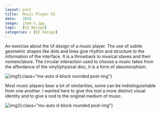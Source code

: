 ```yaml
---
layout: post
title:  Music Player UI
date:   2018
image:  item-1.jpg
tags:   [UI Design]
categories : [UI Design]
---
```

An exercise about the UI design of a music player. The use of subtle geometric shapes like dots and lines give rhythm and structure to the information of the interface. It is a throwback to musical staves and their nomenclature. The circular interaction used to choose a music takes from the affordance of the vinyl/physical disc, it is a form of skeumorphism.

![img1]({{site.baseurl}}/projects/images/musical-player/img-1.jpg){:class="mx-auto d-block rounded post-img"}

Most music players bear a lot of similarities, some can be indistinguishable from one another. I wanted here to give this tool a more distinct visual identity and to give a nod to the original medium of music. 

![img2]({{site.baseurl}}/projects/images/musical-player/img-2.jpg){:class="mx-auto d-block rounded post-img"}
